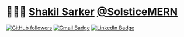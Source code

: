 # 👨🏻‍💻 [Shakil Sarker](https://shakildev.vercel.app/) [@SolsticeMERN](https://shakildev.vercel.app/)

[![GitHub followers](https://img.shields.io/github/followers/SolsticeMERN?label=Follow&style=social)](https://github.com/SolsticeMERN/?tab=follow)
[![Gmail Badge](https://img.shields.io/badge/-sakil.khan882.sk@gmail.com-c14438?style=social&logo=Gmail&logoColor=red&link=mailto:sakil.khan882.sk@gmail.com)](mailto:sakil.khan882.sk@gmail.com)
[![LinkedIn Badge](https://img.shields.io/badge/-LinkedIn-blue?style=social&logo=Linkedin&logoColor=blue&link=https://www.linkedin.com/in/shakil-sarker/)](https://www.linkedin.com/in/shakil-sarker/)


<!---
SolsticeMERN/SolsticeMERN is a ✨ special ✨ repository because its `README.md` (this file) appears on your GitHub profile.
You can click the Preview link to take a look at your changes.
--->
